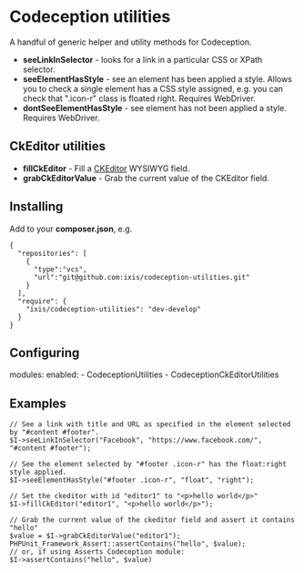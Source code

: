 # Codeception utilities

A handful of generic helper and utility methods for Codeception.

* **seeLinkInSelector** - looks for a link in a particular CSS or XPath selector.
* **seeElementHasStyle** - see an element has been applied a style. Allows you to check a single element has a CSS style assigned, e.g. you can check that ".icon-r" class is floated right. Requires WebDriver.
* **dontSeeElementHasStyle** -  see element has not been applied a style. Requires WebDriver.

## CkEditor utilities

* **fillCkEditor** - Fill a [CKEditor](http://ckeditor.com/) WYSIWYG field.
* **grabCkEditorValue** - Grab the current value of the CKEditor field.

## Installing

Add to your **composer.json**, e.g.

```
{
  "repositories": [
    {
      "type":"vcs",
      "url":"git@github.com:ixis/codeception-utilities.git"
    }
  ],
  "require": {
    "ixis/codeception-utilities": "dev-develop"
  }
}
```

## Configuring

modules:
    enabled:
        - CodeceptionUtilities
        - CodeceptionCkEditorUtilities

## Examples

```
// See a link with title and URL as specified in the element selected by "#content #footer".
$I->seeLinkInSelector("Facebook", "https://www.facebook.com/", "#content #footer");

// See the element selected by "#footer .icon-r" has the float:right style applied.
$I->seeElementHasStyle("#footer .icon-r", "float", "right");

// Set the ckeditor with id "editor1" to "<p>hello world</p>"
$I->fillCkEditor("editor1", "<p>hello world</p>");

// Grab the current value of the ckeditor field and assert it contains "hello"
$value = $I->grabCkEditorValue("editor1");
PHPUnit_Framework_Assert::assertContains("hello", $value);
// or, if using Asserts Codeception module:
$I->assertContains("hello", $value)
```
